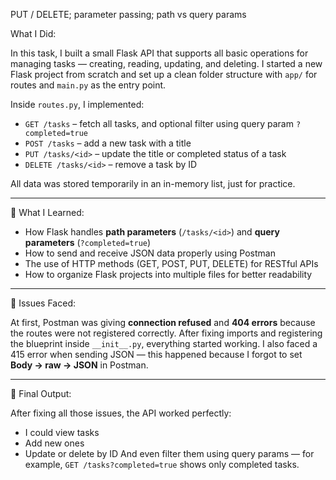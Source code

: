 




PUT / DELETE; parameter passing; path vs query params

 What I Did:

In this task, I built a small Flask API that supports all basic operations for managing tasks — creating, reading, updating, and deleting.
I started a new Flask project from scratch and set up a clean folder structure with `app/` for routes and `main.py` as the entry point.

Inside `routes.py`, I implemented:

* `GET /tasks` – fetch all tasks, and optional filter using query param `?completed=true`
* `POST /tasks` – add a new task with a title
* `PUT /tasks/<id>` – update the title or completed status of a task
* `DELETE /tasks/<id>` – remove a task by ID

All data was stored temporarily in an in-memory list, just for practice.

---

🔹 What I Learned:

* How Flask handles **path parameters** (`/tasks/<id>`) and **query parameters** (`?completed=true`)
* How to send and receive JSON data properly using Postman
* The use of HTTP methods (GET, POST, PUT, DELETE) for RESTful APIs
* How to organize Flask projects into multiple files for better readability

---

 🔹 Issues Faced:

At first, Postman was giving **connection refused** and **404 errors** because the routes were not registered correctly.
After fixing imports and registering the blueprint inside `__init__.py`, everything started working.
I also faced a 415 error when sending JSON — this happened because I forgot to set **Body → raw → JSON** in Postman.

---

 🔹 Final Output:

After fixing all those issues, the API worked perfectly:

* I could view tasks
* Add new ones
* Update or delete by ID
  And even filter them using query params — for example, `GET /tasks?completed=true` shows only completed tasks.


